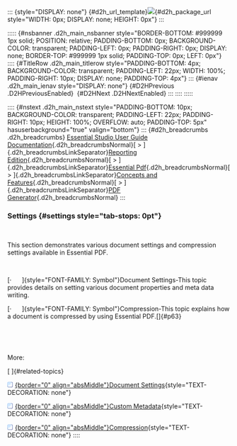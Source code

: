 ::: {style="DISPLAY: none"}
[](ms-xhelp:///?Id=d2h_url_template){#d2h_url_template}![](!package_url!){#d2h_package_url style="WIDTH: 0px; DISPLAY: none; HEIGHT: 0px"}
:::

::::: {#nsbanner .d2h_main_nsbanner style="BORDER-BOTTOM: #999999 1px solid; POSITION: relative; PADDING-BOTTOM: 0px; BACKGROUND-COLOR: transparent; PADDING-LEFT: 0px; PADDING-RIGHT: 0px; DISPLAY: none; BORDER-TOP: #999999 1px solid; PADDING-TOP: 0px; LEFT: 0px"}
:::: {#TitleRow .d2h_main_titlerow style="PADDING-BOTTOM: 4px; BACKGROUND-COLOR: transparent; PADDING-LEFT: 22px; WIDTH: 100%; PADDING-RIGHT: 10px; DISPLAY: none; PADDING-TOP: 4px"}
::: {#ienav .d2h_main_ienav style="DISPLAY: none"}
[](ms-xhelp:///?Id=70cf0c7f-08b5-407b-b126-705f09213a2e){#D2HPrevious .D2HPreviousEnabled}  [](ms-xhelp:///?Id=58379ddb-8abe-48a0-aa8c-0f5a3fd250c7){#D2HNext .D2HNextEnabled}
:::
::::
:::::

:::: {#nstext .d2h_main_nstext style="PADDING-BOTTOM: 10px; BACKGROUND-COLOR: transparent; PADDING-LEFT: 22px; PADDING-RIGHT: 10px; HEIGHT: 100%; OVERFLOW: auto; PADDING-TOP: 5px" hasuserbackground="true" valign="bottom"}
::: {#d2h_breadcrumbs .d2h_breadcrumbs}
[Essential Studio User Guide Documentation](ms-xhelp:///?Id=12457748-09e3-4d74-a240-8e049cedf030){.d2h_breadcrumbsNormal}[ \> ]{.d2h_breadcrumbsLinkSeparator}[Reporting Edition](ms-xhelp:///?Id=027aa5b6-6676-4f93-ad23-c20e8c45792e){.d2h_breadcrumbsNormal}[ \> ]{.d2h_breadcrumbsLinkSeparator}[Essential Pdf](ms-xhelp:///?Id=22756092-3da5-4797-9514-dab0617c6902){.d2h_breadcrumbsNormal}[ \> ]{.d2h_breadcrumbsLinkSeparator}[Concepts and Features](ms-xhelp:///?Id=b2064337-afd6-4241-aa41-868a5489a8dd){.d2h_breadcrumbsNormal}[ \> ]{.d2h_breadcrumbsLinkSeparator}[PDF Generator](ms-xhelp:///?Id=36e38c79-8f39-4b00-b13a-ff793cb45d97){.d2h_breadcrumbsNormal}
:::

### Settings {#settings style="tab-stops: 0pt"}

 

This section demonstrates various document settings and compression settings available in Essential PDF.

 

[·      ]{style="FONT-FAMILY: Symbol"}Document Settings-This topic provides details on setting various document properties and meta data writing.

[·      ]{style="FONT-FAMILY: Symbol"}Compression-This topic explains how a document is compressed by using Essential PDF.[]{#p63}

 

 

More:

[ ]{#related-topics}

[![](button.gif){border="0" align="absMiddle"}Document Settings](ms-xhelp:///?Id=29db0dec-fff2-4690-b1c1-05e4d34e3608){style="TEXT-DECORATION: none"}

[![](button.gif){border="0" align="absMiddle"}Custom Metadata](ms-xhelp:///?Id=b2e7469a-6e96-4151-a5f7-b0799ebc373a){style="TEXT-DECORATION: none"}

[![](button.gif){border="0" align="absMiddle"}Compression](ms-xhelp:///?Id=368eefa1-738b-4e38-8c39-d4fe6f1d09b4){style="TEXT-DECORATION: none"}
::::
